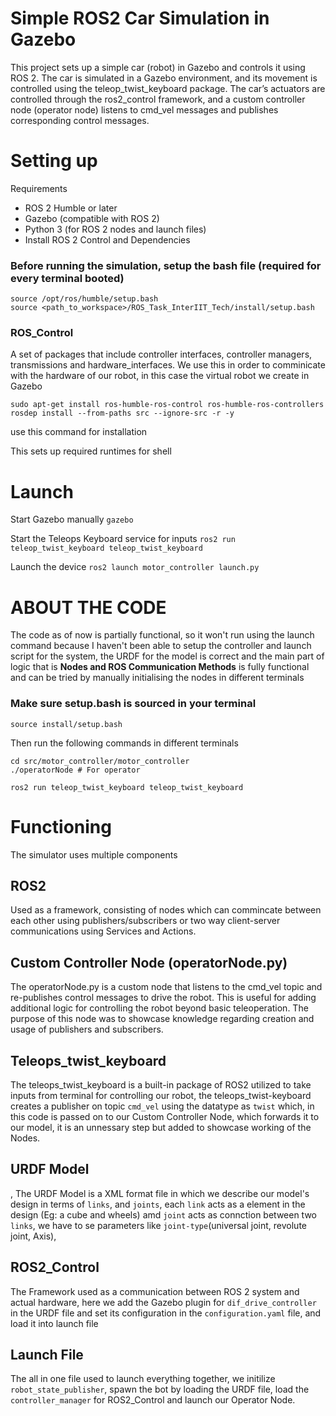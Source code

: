 # Simple ROS2 Car Simulation in Gazebo

This project sets up a simple car (robot) in Gazebo and controls it using ROS 2. The car is simulated in a Gazebo environment, and its movement is controlled using the teleop_twist_keyboard package. The car’s actuators are controlled through the ros2_control framework, and a custom controller node (operator node) listens to cmd_vel messages and publishes corresponding control messages.

# Setting up
Requirements

-  ROS 2 Humble or later
-  Gazebo (compatible with ROS 2)
-  Python 3 (for ROS 2 nodes and launch files)
-  Install ROS 2 Control and Dependencies

### Before running the simulation, setup the bash file (required for every terminal booted)
```
source /opt/ros/humble/setup.bash
source <path_to_workspace>/ROS_Task_InterIIT_Tech/install/setup.bash
```

### ROS_Control
A set of packages that include controller interfaces, controller managers, transmissions and hardware_interfaces. We use this in order to comminicate with the hardware of our robot, in this case the virtual robot we create in Gazebo
```
sudo apt-get install ros-humble-ros-control ros-humble-ros-controllers
rosdep install --from-paths src --ignore-src -r -y  
```
use this command for installation

This sets up required runtimes for shell

# Launch
Start Gazebo manually
```gazebo```

Start the Teleops Keyboard service for inputs
```ros2 run teleop_twist_keyboard teleop_twist_keyboard```

Launch the device
```ros2 launch motor_controller launch.py```

# ABOUT THE CODE

The code as of now is partially functional, so it won't run using the launch command because I haven't been able to setup the controller and launch script for the system, the URDF for the model is correct and the main part of logic that is **Nodes and ROS Communication Methods** is fully functional and can be tried by manually initialising the nodes in different terminals

### Make sure setup.bash is sourced in your terminal
`source install/setup.bash`

Then run the following commands in different terminals
```
cd src/motor_controller/motor_controller
./operatorNode # For operator

ros2 run teleop_twist_keyboard teleop_twist_keyboard
```

# Functioning
The simulator uses multiple components

## ROS2
Used as a framework, consisting of nodes which can commincate between each other using publishers/subscribers or two way client-server communications using Services and Actions.

## Custom Controller Node (operatorNode.py)

The operatorNode.py is a custom node that listens to the cmd_vel topic and re-publishes control messages to drive the robot. This is useful for adding additional logic for controlling the robot beyond basic teleoperation. The purpose of this node was to showcase knowledge regarding creation and usage of publishers and subscribers.

## Teleops_twist_keyboard 

The teleops_twist_keyboard is a built-in package of ROS2 utilized to take inputs from terminal for controlling our robot, the teleops_twist-keyboard creates a publisher on topic `cmd_vel` using the datatype as `twist` which, in this code is passed on to our Custom Controller Node, which forwards it to our model, it is an unnessary step but added to showcase working of the Nodes.

## URDF Model
,
The URDF Model is a XML format file in which we describe our model's design in terms of `links`, and `joints`, each `link` acts as a element in the design (Eg: a cube and wheels) amd `joint` acts as connction between two `links`, we have to se parameters like `joint-type`(universal joint, revolute joint, Axis),

## ROS2_Control

The Framework used as a communication between ROS 2 system and actual hardware, here we add the Gazebo plugin for `dif_drive_controller` in the URDF file and set its configuration in the `configuration.yaml` file, and load it into launch file

## Launch File

The all in one file used to launch everything together, we initilize `robot_state_publisher`, spawn the bot by loading the URDF file, load the `controller_manager` for ROS2_Control and launch our Operator Node.

